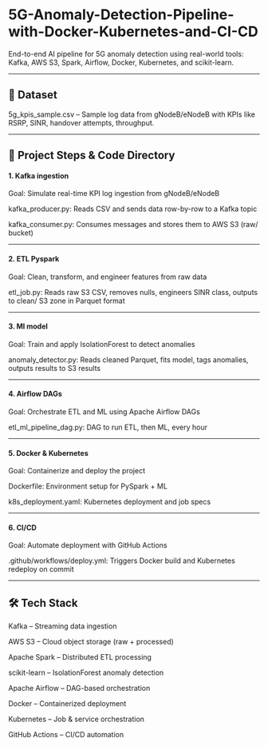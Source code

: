 # 5G-Anomaly-Detection-Pipeline-with-Docker-Kubernetes-and-CI-CD

End-to-end AI pipeline for 5G anomaly detection using real-world tools: Kafka, AWS S3, Spark, Airflow, Docker, Kubernetes, and scikit-learn.

---

## 📁 Dataset

5g_kpis_sample.csv – Sample log data from gNodeB/eNodeB with KPIs like RSRP, SINR, handover attempts, throughput.

---

## 🚀 Project Steps & Code Directory

#### 1. Kafka ingestion

Goal: Simulate real-time KPI log ingestion from gNodeB/eNodeB

kafka_producer.py: Reads CSV and sends data row-by-row to a Kafka topic

kafka_consumer.py: Consumes messages and stores them to AWS S3 (raw/ bucket)

---

#### 2. ETL Pyspark

Goal: Clean, transform, and engineer features from raw data

etl_job.py: Reads raw S3 CSV, removes nulls, engineers SINR class, outputs to clean/ S3 zone in Parquet format

---

#### 3. Ml model

Goal: Train and apply IsolationForest to detect anomalies

anomaly_detector.py: Reads cleaned Parquet, fits model, tags anomalies, outputs results to S3 results

---

#### 4. Airflow DAGs

Goal: Orchestrate ETL and ML using Apache Airflow DAGs

etl_ml_pipeline_dag.py: DAG to run ETL, then ML, every hour

---

#### 5. Docker & Kubernetes

Goal: Containerize and deploy the project

Dockerfile: Environment setup for PySpark + ML

k8s_deployment.yaml: Kubernetes deployment and job specs

---

#### 6. CI/CD

Goal: Automate deployment with GitHub Actions

.github/workflows/deploy.yml: Triggers Docker build and Kubernetes redeploy on commit

---

## 🛠️ Tech Stack

Kafka – Streaming data ingestion

AWS S3 – Cloud object storage (raw + processed)

Apache Spark – Distributed ETL processing

scikit-learn – IsolationForest anomaly detection

Apache Airflow – DAG-based orchestration

Docker – Containerized deployment

Kubernetes – Job & service orchestration

GitHub Actions – CI/CD automation
